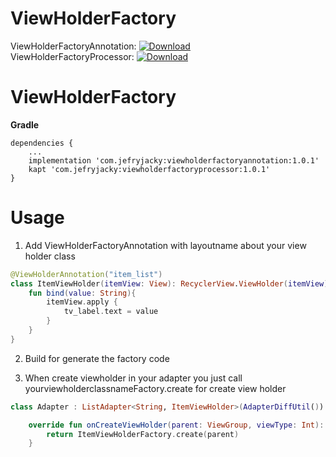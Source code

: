 # ViewHolderFactory

ViewHolderFactoryAnnotation: [ ![Download](https://api.bintray.com/packages/jefryjacky/AndroidLibrary/ViewHolderFactoryAnnotation/images/download.svg) ](https://bintray.com/jefryjacky/AndroidLibrary/ViewHolderFactoryAnnotation/_latestVersion)    
ViewHolderFactoryProcessor: [ ![Download](https://api.bintray.com/packages/jefryjacky/AndroidLibrary/ViewHolderFactoryProcessor/images/download.svg) ](https://bintray.com/jefryjacky/AndroidLibrary/ViewHolderFactoryProcessor/_latestVersion)   

# ViewHolderFactory

**Gradle**
```  
dependencies {  
    ...  
    implementation 'com.jefryjacky:viewholderfactoryannotation:1.0.1'
    kapt 'com.jefryjacky:viewholderfactoryprocessor:1.0.1'
}  
```  

# Usage
1. Add ViewHolderFactoryAnnotation with layoutname about your view holder class
```kotlin
@ViewHolderAnnotation("item_list")
class ItemViewHolder(itemView: View): RecyclerView.ViewHolder(itemView) {
    fun bind(value: String){
        itemView.apply {
            tv_label.text = value
        }
    }
}
``` 

2. Build for generate the factory code

3. When create viewholder in your adapter you just call yourviewholderclassnameFactory.create for create view holder
```kotlin
class Adapter : ListAdapter<String, ItemViewHolder>(AdapterDiffUtil()) {

    override fun onCreateViewHolder(parent: ViewGroup, viewType: Int): ItemViewHolder {
        return ItemViewHolderFactory.create(parent)
    }

``` 
